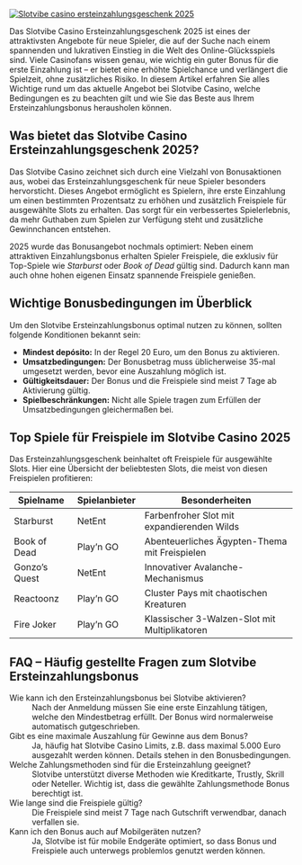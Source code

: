 [![Slotvibe casino ersteinzahlungsgeschenk 2025](https://123-caf.pages.dev/gitsignup.png)](https://vrmoo.ru/Bt82HjjY)

<p>Das Slotvibe Casino Ersteinzahlungsgeschenk 2025 ist eines der attraktivsten Angebote für neue Spieler, die auf der Suche nach einem spannenden und lukrativen Einstieg in die Welt des Online-Glücksspiels sind. Viele Casinofans wissen genau, wie wichtig ein guter Bonus für die erste Einzahlung ist – er bietet eine erhöhte Spielchance und verlängert die Spielzeit, ohne zusätzliches Risiko. In diesem Artikel erfahren Sie alles Wichtige rund um das aktuelle Angebot bei Slotvibe Casino, welche Bedingungen es zu beachten gilt und wie Sie das Beste aus Ihrem Ersteinzahlungsbonus herausholen können.</p>  <h2>Was bietet das Slotvibe Casino Ersteinzahlungsgeschenk 2025?</h2> <p>Das Slotvibe Casino zeichnet sich durch eine Vielzahl von Bonusaktionen aus, wobei das Ersteinzahlungsgeschenk für neue Spieler besonders hervorsticht. Dieses Angebot ermöglicht es Spielern, ihre erste Einzahlung um einen bestimmten Prozentsatz zu erhöhen und zusätzlich Freispiele für ausgewählte Slots zu erhalten. Das sorgt für ein verbessertes Spielerlebnis, da mehr Guthaben zum Spielen zur Verfügung steht und zusätzliche Gewinnchancen entstehen.</p> <p>2025 wurde das Bonusangebot nochmals optimiert: Neben einem attraktiven Einzahlungsbonus erhalten Spieler Freispiele, die exklusiv für Top-Spiele wie <em>Starburst</em> oder <em>Book of Dead</em> gültig sind. Dadurch kann man auch ohne hohen eigenen Einsatz spannende Freispiele genießen.</p>  <h2>Wichtige Bonusbedingungen im Überblick</h2> <p>Um den Slotvibe Ersteinzahlungsbonus optimal nutzen zu können, sollten folgende Konditionen bekannt sein:</p> <ul>   <li><strong>Mindest depósito:</strong> In der Regel 20 Euro, um den Bonus zu aktivieren.</li>   <li><strong>Umsatzbedingungen:</strong> Der Bonusbetrag muss üblicherweise 35-mal umgesetzt werden, bevor eine Auszahlung möglich ist.</li>   <li><strong>Gültigkeitsdauer:</strong> Der Bonus und die Freispiele sind meist 7 Tage ab Aktivierung gültig.</li>   <li><strong>Spielbeschränkungen:</strong> Nicht alle Spiele tragen zum Erfüllen der Umsatzbedingungen gleichermaßen bei.</li> </ul>  <h2>Top Spiele für Freispiele im Slotvibe Casino 2025</h2> <p>Das Ersteinzahlungsgeschenk beinhaltet oft Freispiele für ausgewählte Slots. Hier eine Übersicht der beliebtesten Slots, die meist von diesen Freispielen profitieren:</p> <table>   <thead>     <tr>       <th>Spielname</th>       <th>Spielanbieter</th>       <th>Besonderheiten</th>     </tr>   </thead>   <tbody>     <tr>       <td>Starburst</td>       <td>NetEnt</td>       <td>Farbenfroher Slot mit expandierenden Wilds</td>     </tr>     <tr>       <td>Book of Dead</td>       <td>Play’n GO</td>       <td>Abenteuerliches Ägypten-Thema mit Freispielen</td>     </tr>     <tr>       <td>Gonzo’s Quest</td>       <td>NetEnt</td>       <td>Innovativer Avalanche-Mechanismus</td>     </tr>     <tr>       <td>Reactoonz</td>       <td>Play’n GO</td>       <td>Cluster Pays mit chaotischen Kreaturen</td>     </tr>     <tr>       <td>Fire Joker</td>       <td>Play’n GO</td>       <td>Klassischer 3-Walzen-Slot mit Multiplikatoren</td>     </tr>   </tbody> </table>  <h2>FAQ – Häufig gestellte Fragen zum Slotvibe Ersteinzahlungsbonus</h2> <dl>   <dt>Wie kann ich den Ersteinzahlungsbonus bei Slotvibe aktivieren?</dt>   <dd>Nach der Anmeldung müssen Sie eine erste Einzahlung tätigen, welche den Mindestbetrag erfüllt. Der Bonus wird normalerweise automatisch gutgeschrieben.</dd>      <dt>Gibt es eine maximale Auszahlung für Gewinne aus dem Bonus?</dt>   <dd>Ja, häufig hat Slotvibe Casino Limits, z.B. dass maximal 5.000 Euro ausgezahlt werden können. Details stehen in den Bonusbedingungen.</dd>      <dt>Welche Zahlungsmethoden sind für die Ersteinzahlung geeignet?</dt>   <dd>Slotvibe unterstützt diverse Methoden wie Kreditkarte, Trustly, Skrill oder Neteller. Wichtig ist, dass die gewählte Zahlungsmethode Bonus berechtigt ist.</dd>      <dt>Wie lange sind die Freispiele gültig?</dt>   <dd>Die Freispiele sind meist 7 Tage nach Gutschrift verwendbar, danach verfallen sie.</dd>      <dt>Kann ich den Bonus auch auf Mobilgeräten nutzen?</dt>   <dd>Ja, Slotvibe ist für mobile Endgeräte optimiert, so dass Bonus und Freispiele auch unterwegs problemlos genutzt werden können.</dd> </dl>